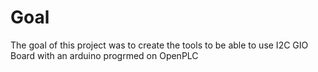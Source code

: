 # Goal
The goal of this project was to create the tools to be able to use I2C GIO Board with an arduino progrmed on OpenPLC
